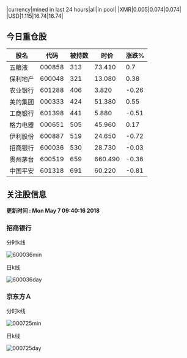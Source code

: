 |currency|mined in last 24 hours|all|in pool|
|XMR|0.005|0.074|0.074|
|USD|1.115|16.74|16.74|

## 今日重仓股 

|股名|代码|被持数|时价|涨跌%|
|---|---|---|---|---|
|五粮液|000858|313|73.410|0.7|
|保利地产|600048|321|13.080|0.38|
|农业银行|601288|406|3.820|-0.26|
|美的集团|000333|424|51.380|0.55|
|工商银行|601398|441|5.880|-0.51|
|格力电器|000651|505|45.960|0.17|
|伊利股份|600887|519|24.650|-0.72|
|招商银行|600036|530|28.730|-0.03|
|贵州茅台|600519|659|660.490|-0.36|
|中国平安|601318|691|60.220|-0.81|

## 关注股信息
**更新时间 : Mon May  7 09:40:16 2018**
### 招商银行 
分时k线

![600036min](http://image.sinajs.cn/newchart/min/n/sh600036.gif)

日k线

![600036day](http://image.sinajs.cn/newchart/daily/n/sh600036.gif)

### 京东方Ａ 
分时k线

![000725min](http://image.sinajs.cn/newchart/min/n/sz000725.gif)

日k线

![000725day](http://image.sinajs.cn/newchart/daily/n/sz000725.gif)
